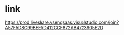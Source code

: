 # link

https://prod.liveshare.vsengsaas.visualstudio.com/join?A57F5D8C99BEEAD412CCF872AB4723905E2D
